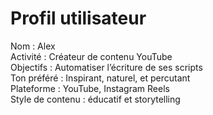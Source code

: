 # Profil utilisateur

Nom : Alex  
Activité : Créateur de contenu YouTube  
Objectifs : Automatiser l’écriture de ses scripts  
Ton préféré : Inspirant, naturel, et percutant  
Plateforme : YouTube, Instagram Reels  
Style de contenu : éducatif et storytelling
